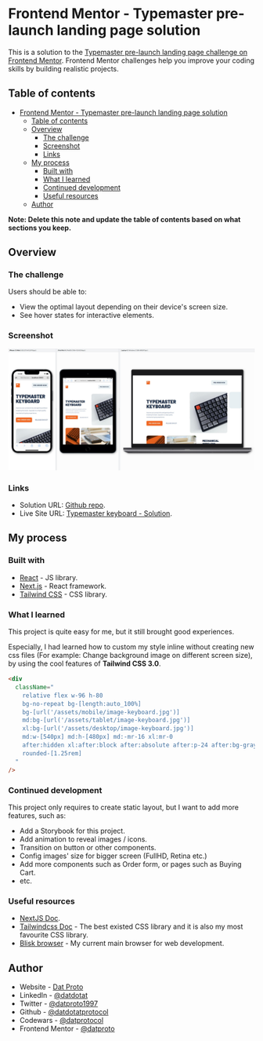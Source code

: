 # Frontend Mentor - Typemaster pre-launch landing page solution

This is a solution to the [Typemaster pre-launch landing page challenge on Frontend Mentor](https://www.frontendmentor.io/challenges/typemaster-prelaunch-landing-page-J6-Yj5J-X). Frontend Mentor challenges help you improve your coding skills by building realistic projects.

## Table of contents

- [Frontend Mentor - Typemaster pre-launch landing page solution](#frontend-mentor---typemaster-pre-launch-landing-page-solution)
  - [Table of contents](#table-of-contents)
  - [Overview](#overview)
    - [The challenge](#the-challenge)
    - [Screenshot](#screenshot)
    - [Links](#links)
  - [My process](#my-process)
    - [Built with](#built-with)
    - [What I learned](#what-i-learned)
    - [Continued development](#continued-development)
    - [Useful resources](#useful-resources)
  - [Author](#author)

**Note: Delete this note and update the table of contents based on what sections you keep.**

## Overview

### The challenge

Users should be able to:

- View the optimal layout depending on their device's screen size.
- See hover states for interactive elements.

### Screenshot

![](./public/assets/screenshots/screenshot-device-set.png)

### Links

- Solution URL: [Github repo](https://github.com/datproto/Challenges---FrontendMentor_Typemaster-prelaunch-landing-page).
- Live Site URL: [Typemaster keyboard - Solution](https://challenges-frontend-mentor-typemaster-prelaunch-landing-page.vercel.app/).

## My process

### Built with

- [React](https://reactjs.org/) - JS library.
- [Next.js](https://nextjs.org/) - React framework.
- [Tailwind CSS](https://tailwindcss.com) - CSS library.

### What I learned

This project is quite easy for me, but it still brought good experiences.

Especially, I had learned how to custom my style inline without creating new css files (For example: Change background image on different screen size), by using the cool features of <b>Tailwind CSS 3.0</b>.

```html
<div
  className="
    relative flex w-96 h-80
    bg-no-repeat bg-[length:auto_100%] 
    bg-[url('/assets/mobile/image-keyboard.jpg')]
    md:bg-[url('/assets/tablet/image-keyboard.jpg')]
    xl:bg-[url('/assets/desktop/image-keyboard.jpg')]
    md:w-[540px] md:h-[480px] md:-mr-16 xl:mr-0
    after:hidden xl:after:block after:absolute after:p-24 after:bg-gray after:top-0 after:-right-[13.5rem] after:rounded-3xl
    rounded-[1.25rem]
  "
/>
```

### Continued development

This project only requires to create static layout, but I want to add more features, such as:

- Add a Storybook for this project.
- Add animation to reveal images / icons.
- Transition on button or other components.
- Config images' size for bigger screen (FullHD, Retina etc.)
- Add more components such as Order form, or pages such as Buying Cart.
- etc.

### Useful resources

- [NextJS Doc](https://nextjs.org/docs).
- [Tailwindcss Doc](https://tailwindcss.com/docs) - The best existed CSS library and it is also my most favourite CSS library.
- [Blisk browser](https://blisk.io) - My current main browser for web development.

## Author

- Website - [Dat Proto](https://datproto.com)
- LinkedIn - [@datdotat](https://www.linkedin.com/in/datdotat/)
- Twitter - [@datproto1997](https://www.twitter.com/datproto1997)
- Github - [@datdotatprotocol](https://github.com/datdotatprotocol)
- Codewars - [@datprotocol](https://www.codewars.com/users/datprotocol)
- Frontend Mentor - [@datproto](https://www.frontendmentor.io/profile/datproto)
